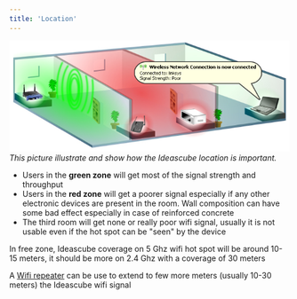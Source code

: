 ```yaml
---
title: 'Location'
---
```


![](assets/KB4029-001_EN_v4.png)
*This picture illustrate and show how the Ideascube location is important.* 

* Users in the **green zone** will get most of the signal strength and throughput
* Users in the **red zone** will get a poorer signal especially if any other electronic devices are present in the room. Wall composition can have some bad effect especially in case of reinforced concrete
* The third room will get none or really poor wifi signal, usually it is not usable even if the hot spot can be "seen" by the device

In free zone, Ideascube coverage on 5 Ghz wifi hot spot will be around 10-15 meters, it should be more on 2.4 Ghz with a coverage of 30 meters

A [Wifi repeater](https://en.wikipedia.org/wiki/Wireless_repeater) can be use to extend to few more meters (usually 10-30 meters) the Ideascube wifi signal